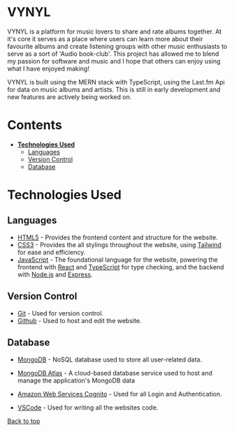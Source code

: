# **VYNYL**

VYNYL is a platform for music lovers to share and rate albums together. At it's core it serves as a place where users can learn more about their favourite albums and create listening groups with other music enthusiasts to serve as a sort of 'Audio book-club'. This project has allowed me to blend my passion for software and music and I hope that others can enjoy using what I have enjoyed making!

VYNYL is built using the MERN stack with TypeScript, using the Last.fm Api for data on music albums and artists. This is still in early development and new features are actively being worked on.

# Contents

- [**Technologies Used**](#technologies-used)
  - [Languages](#languages)
  - [Version Control](#version-control)
  - [Database](#Database)

# Technologies Used

## Languages

- [HTML5](https://en.wikipedia.org/wiki/HTML) - Provides the frontend content and structure for the website.
- [CSS3](https://en.wikipedia.org/wiki/CSS) - Provides the all stylings throughout the website, using [Tailwind](https://tailwindcss.com/) for ease and efficiency.
- [JavaScript](https://en.wikipedia.org/wiki/JavaScript) - The foundational language for the website, powering the frontend with [React](https://react.dev/) and [TypeScript](https://www.typescriptlang.org/) for type checking, and the backend with [Node.js](https://nodejs.org/en) and [Express](https://expressjs.com/).

## Version Control

- [Git](https://git-scm.com/) - Used for version control.
- [Github](https://github.com/) - Used to host and edit the website.

## Database

- [MongoDB](https://www.mongodb.com/) - NoSQL database used to store all user-related data.

- [MongoDB Atlas](https://www.mongodb.com/products/platform/atlas-database) - A cloud-based database service used to host and manage the application's MongoDB data

- [Amazon Web Services Cognito](https://aws.amazon.com/cognito/) - Used for all Login and Authentication.

- [VSCode](https://code.visualstudio.com/) - Used for writing all the websites code.

[Back to top](#contents)
